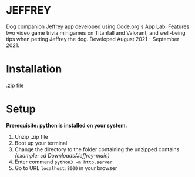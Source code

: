 # JEFFREY
Dog companion Jeffrey app developed using Code.org's App Lab.
Features two video game trivia minigames on Titanfall and Valorant, and well-being tips when petting Jeffrey the dog.
Developed August 2021 - September 2021.

# Installation
[.zip file](https://github.com/PlainOlSoapBar/JEFFREY/archive/refs/heads/main.zip)

# Setup
**Prerequisite: python is installed on your system.**
1. Unzip .zip file
2. Boot up your terminal
3. Change the directory to the folder containing the unzipped contains _(example: cd Downloads/Jeffrey-main)_
4. Enter command `python3 -m http.server`
5. Go to URL `localhost:8000` in your browser
